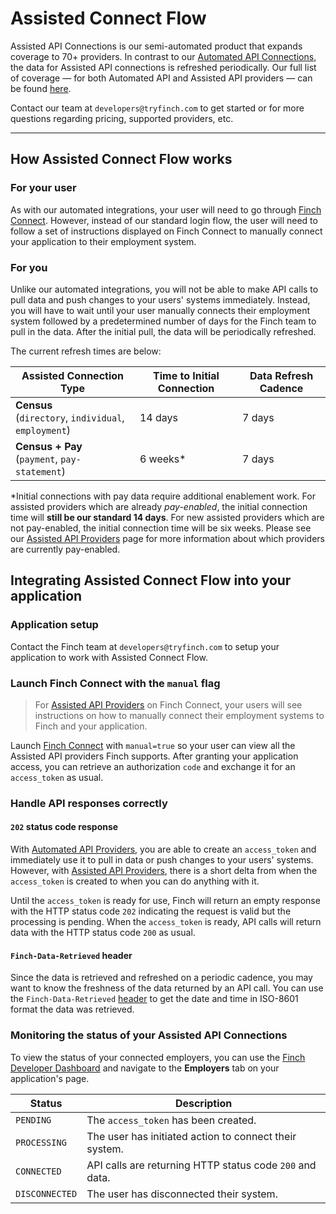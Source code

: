 # Assisted Connect Flow

Assisted API Connections is our semi-automated product that expands coverage to 70+ providers. In contrast to our [Automated API Connections](../Product-Guides/Automated-Connect-Flow.md), the data for Assisted API connections is refreshed periodically. Our full list of coverage — for both Automated API and Assisted API providers — can be found [here](../Development-Guides/Providers.md).

Contact our team at `developers@tryfinch.com` to get started or for more questions regarding pricing, supported providers, etc.

---

## How Assisted Connect Flow works
### For your user
As with our automated integrations, your user will need to go through [Finch Connect](./Product-Guides.md). However, instead of our standard login flow, the user will need to follow a set of instructions displayed on Finch Connect to manually connect your application to their employment system.

### For you
Unlike our automated integrations, you will not be able to make API calls to pull data and push changes to your users' systems immediately. Instead, you will have to wait until your user manually connects their employment system followed by a predetermined number of days for the Finch team to pull in the data. After the initial pull, the data will be periodically refreshed.

The current refresh times are below:

Assisted Connection Type | Time to Initial Connection | Data Refresh Cadence
---------|----------|--------
**Census** <br>(`directory`, `individual`, `employment`) | 14 days | 7 days
**Census + Pay** <br>(`payment`, `pay-statement`) | 6 weeks* | 7 days

*Initial connections with pay data require additional enablement work. For assisted providers which are already *pay-enabled*, the initial connection time will **still be our standard 14 days**. For new assisted providers which are not pay-enabled, the initial connection time will be six weeks. Please see our [Assisted API Providers](../Development-Guides/Providers.md#assisted-api-providers) page for more information about which providers are currently pay-enabled.

## Integrating Assisted Connect Flow into your application

### Application setup
Contact the Finch team at `developers@tryfinch.com` to setup your application to work with Assisted Connect Flow.

### Launch Finch Connect with the `manual` flag
<!-- theme: info -->
> For [Assisted API Providers](../Development-Guides/Providers.md#assisted-api-providers) on Finch Connect, your users will see instructions on how to manually connect their employment systems to Finch and your application.

Launch [Finch Connect](../Integrating-with-Finch/Integrate-Finch-Connect/Redirect-to-Connect.md) with `manual=true` so your user can view all the Assisted API providers Finch supports. After granting your application access, you can retrieve an authorization `code` and exchange it for an `access_token` as usual.

### Handle API responses correctly
#### `202` status code response
With [Automated API Providers](../Development-Guides/Providers.md#automated-api-providers), you are able to create an `access_token` and immediately use it to pull in data or push changes to your users' systems. However, with [Assisted API Providers](../Development-Guides/Providers.md#assisted-api-providers), there is a short delta from when the `access_token` is created to when you can do anything with it.

Until the `access_token` is ready for use, Finch will return an empty response with the HTTP status code `202` indicating the request is valid but the processing is pending. When the `access_token` is ready, API calls will return data with the HTTP status code `200` as usual.

#### `Finch-Data-Retrieved` header
Since the data is retrieved and refreshed on a periodic cadence, you may want to know the freshness of the data returned by an API call. You can use the `Finch-Data-Retrieved` [header](../Development-Guides/Headers.md) to get the date and time in ISO-8601 format the data was retrieved.

### Monitoring the status of your Assisted API Connections 
To view the status of your connected employers, you can use the [Finch Developer Dashboard](https://dashboard.tryfinch.com) and navigate to the **Employers** tab on your application's page.

Status | Description
---------|----------
`PENDING` | The `access_token` has been created.
`PROCESSING` | The user has initiated action to connect their system.
`CONNECTED` | API calls are returning HTTP status code `200` and data.
`DISCONNECTED` | The user has disconnected their system.

